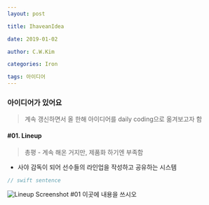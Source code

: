 ```yaml
---
layout: post 

title: IhaveanIdea 

date: 2019-01-02 

author: C.W.Kim 

categories: Iron 

tags: 아이디어 
---
```

### 아이디어가 있어요  ### 
> 계속 갱신하면서 올 한해 아이디어를 daily coding으로 옮겨보고자 함
#### #01. Lineup #### 
> 총평 - 계속 해온 거지만, 제품화 하기엔 부족함
* 사야 감독이 되어 선수들의 라인업을 작성하고 공유하는 시스템
```swift 
// swift sentence 
```
![Lineup Screenshot #01](https://ironhub.github.io/assets/LineupScreen.png)
 이곳에 내용을 쓰시오